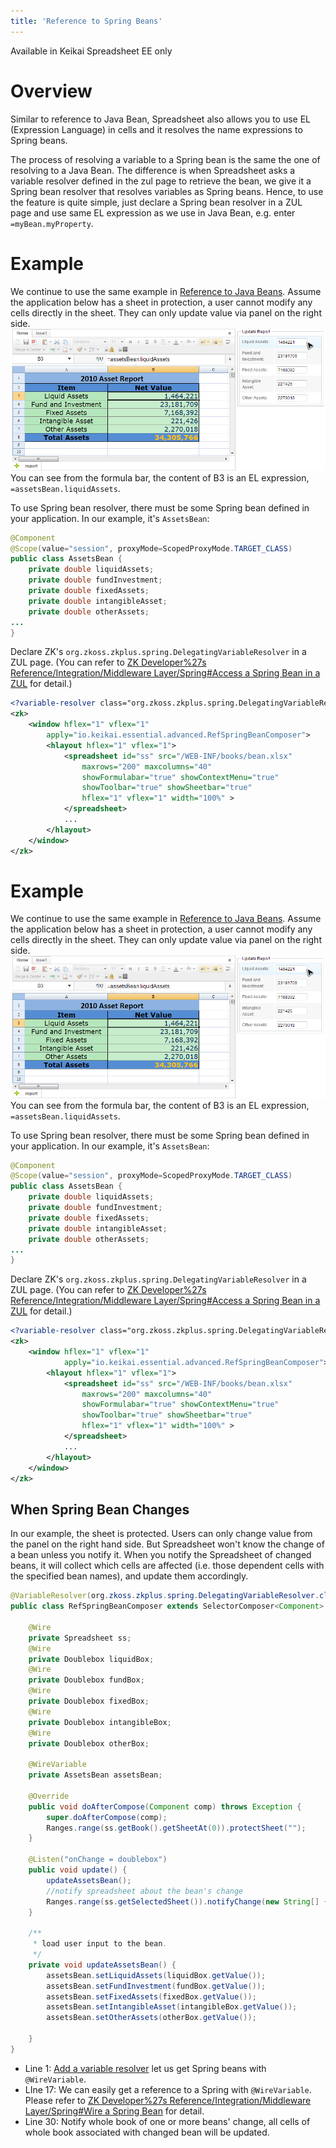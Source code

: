 ```yaml
---
title: 'Reference to Spring Beans'
---
```


Available in Keikai Spreadsheet EE only

# Overview

Similar to reference to Java Bean, Spreadsheet also allows you to use EL
(Expression Language) in cells and it resolves the name expressions to
Spring beans.

The process of resolving a variable to a Spring bean is the same the one
of resolving to a Java Bean. The difference is when Spreadsheet asks a
variable resolver defined in the zul page to retrieve the bean, we give
it a Spring bean resolver that resolves variables as Spring beans.
Hence, to use the feature is quite simple, just declare a Spring bean
resolver in a ZUL page and use same EL expression as we use in Java
Bean, e.g. enter `=myBean.myProperty`.

# Example

We continue to use the same example in [ Reference to Java
Beans](Working_with_Spreadsheet/Advanced/Reference_to_Java_Beans#Example "wikilink").
Assume the application below has a sheet in protection, a user cannot
modify any cells directly in the sheet. They can only update value via
panel on the right side. ![center](/assets/images/dev-ref/essentials-bean.png) You
can see from the formula bar, the content of B3 is an EL expression,
`=assetsBean.liquidAssets`.

To use Spring bean resolver, there must be some Spring bean defined in
your application. In our example, it's `AssetsBean`:

``` java
@Component
@Scope(value="session", proxyMode=ScopedProxyMode.TARGET_CLASS)
public class AssetsBean {
    private double liquidAssets;
    private double fundInvestment;
    private double fixedAssets;
    private double intangibleAsset; 
    private double otherAssets;
...
}
```

Declare ZK's `org.zkoss.zkplus.spring.DelegatingVariableResolver` in a
ZUL page. (You can refer to [ZK Developer%27s
Reference/Integration/Middleware Layer/Spring\#Access a Spring Bean in a
ZUL](ZK_Developer%27s_Reference/Integration/Middleware_Layer/Spring#Access_a_Spring_Bean_in_a_ZUL "wikilink")
for detail.)

``` xml
<?variable-resolver class="org.zkoss.zkplus.spring.DelegatingVariableResolver"?>
<zk>
    <window hflex="1" vflex="1" 
        apply="io.keikai.essential.advanced.RefSpringBeanComposer">
        <hlayout hflex="1" vflex="1">
            <spreadsheet id="ss" src="/WEB-INF/books/bean.xlsx" 
                maxrows="200" maxcolumns="40"
                showFormulabar="true" showContextMenu="true" 
                showToolbar="true" showSheetbar="true" 
                hflex="1" vflex="1" width="100%" >
            </spreadsheet>
            ...
        </hlayout>
    </window>
</zk>
```

# Example

We continue to use the same example in [ Reference to Java
Beans](Working_with_Spreadsheet/Advanced/Reference_to_Java_Beans#Example "wikilink").
Assume the application below has a sheet in protection, a user cannot
modify any cells directly in the sheet. They can only update value via
panel on the right side. ![ center](/assets/images/dev-ref/essentials-bean.png " center") You
can see from the formula bar, the content of B3 is an EL expression,
`=assetsBean.liquidAssets`.

To use Spring bean resolver, there must be some Spring bean defined in
your application. In our example, it's `AssetsBean`:

``` java
@Component
@Scope(value="session", proxyMode=ScopedProxyMode.TARGET_CLASS)
public class AssetsBean {
    private double liquidAssets;
    private double fundInvestment;
    private double fixedAssets;
    private double intangibleAsset; 
    private double otherAssets;
...
}
```

Declare ZK's `org.zkoss.zkplus.spring.DelegatingVariableResolver` in a
ZUL page. (You can refer to [ZK Developer%27s
Reference/Integration/Middleware Layer/Spring\#Access a Spring Bean in a
ZUL](ZK_Developer%27s_Reference/Integration/Middleware_Layer/Spring#Access_a_Spring_Bean_in_a_ZUL "wikilink")
for detail.)

``` xml
<?variable-resolver class="org.zkoss.zkplus.spring.DelegatingVariableResolver"?>
<zk>
    <window hflex="1" vflex="1" 
            apply="io.keikai.essential.advanced.RefSpringBeanComposer">
        <hlayout hflex="1" vflex="1">
            <spreadsheet id="ss" src="/WEB-INF/books/bean.xlsx"
                maxrows="200" maxcolumns="40"
                showFormulabar="true" showContextMenu="true"
                showToolbar="true" showSheetbar="true" 
                hflex="1" vflex="1" width="100%" >
            </spreadsheet>
            ...
        </hlayout>
    </window>
</zk>
```

## When Spring Bean Changes

In our example, the sheet is protected. Users can only change value from
the panel on the right hand side. But Spreadsheet won't know the change
of a bean unless you notify it. When you notify the Spreadsheet of
changed beans, it will collect which cells are affected (i.e. those
dependent cells with the specified bean names), and update them
accordingly.

``` java
@VariableResolver(org.zkoss.zkplus.spring.DelegatingVariableResolver.class)
public class RefSpringBeanComposer extends SelectorComposer<Component> {
    
    @Wire
    private Spreadsheet ss;
    @Wire
    private Doublebox liquidBox;
    @Wire
    private Doublebox fundBox;
    @Wire
    private Doublebox fixedBox;
    @Wire
    private Doublebox intangibleBox;
    @Wire
    private Doublebox otherBox;
    
    @WireVariable
    private AssetsBean assetsBean;
    
    @Override
    public void doAfterCompose(Component comp) throws Exception {
        super.doAfterCompose(comp);
        Ranges.range(ss.getBook().getSheetAt(0)).protectSheet("");
    }

    @Listen("onChange = doublebox")
    public void update() {
        updateAssetsBean();
        //notify spreadsheet about the bean's change
        Ranges.range(ss.getSelectedSheet()).notifyChange(new String[] {"assetsBean"} );
    }

    /**
     * load user input to the bean.
     */
    private void updateAssetsBean() {
        assetsBean.setLiquidAssets(liquidBox.getValue());
        assetsBean.setFundInvestment(fundBox.getValue());
        assetsBean.setFixedAssets(fixedBox.getValue());
        assetsBean.setIntangibleAsset(intangibleBox.getValue());
        assetsBean.setOtherAssets(otherBox.getValue());
        
    }
}
```

  - Line 1: [ Add a variable
    resolver](ZK_Developer%27s_Reference/Integration/Middleware_Layer/Spring#Adding_Variable_Resolver_to_a_Composer_.28or_ViewModel.29 "wikilink")
    let us get Spring beans with `@WireVariable`.
  - LIne 17: We can easily get a reference to a Spring with
    `@WireVariable`. Please refer to [ZK Developer%27s
    Reference/Integration/Middleware Layer/Spring\#Wire a Spring
    Bean](ZK_Developer%27s_Reference/Integration/Middleware_Layer/Spring#Wire_a_Spring_Bean "wikilink")
    for detail.
  - Line 30: Notify whole book of one or more beans' change, all cells
    of whole book associated with changed bean will be updated.

<references/>
